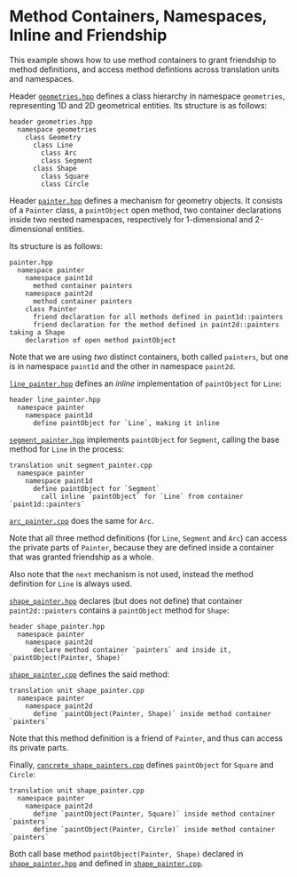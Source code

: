 # Method Containers, Namespaces, Inline and Friendship

This example shows how to use method containers to grant friendship to method
definitions, and access method defintions across translation units and
namespaces.

Header [`geometries.hpp`](geometries.hpp) defines a class hierarchy in
namespace `geometries`, representing 1D and 2D geometrical entities. Its
structure is as follows:

```
header geometries.hpp
  namespace geometries
    class Geometry
      class Line
        class Arc
        class Segment
      class Shape
        class Square
        class Circle
```

Header [`painter.hpp`](painter.hpp) defines a mechanism for geometry
objects. It consists of a `Painter` class, a `paintObject` open method, two
container declarations inside two nested namespaces, respectively for
1-dimensional and 2-dimensional entities.

Its structure is as follows:

```
painter.hpp
  namespace painter
    namespace paint1d
      method container painters
    namespace paint2d
      method container painters
    class Painter
      friend declaration for all methods defined in paint1d::painters
      friend declaration for the method defined in paint2d::painters taking a Shape
    declaration of open method paintObject
```

Note that we are using *two* distinct containers, both called `painters`, but
one is in namespace `paint1d` and the other in namespace `paint2d`.

[`line_painter.hpp`](line_painter.hpp) defines an *inline* implementation of
`paintObject` for `Line`:

```
header line_painter.hpp
  namespace painter
    namespace paint1d
      define paintObject for `Line`, making it inline
```

[`segment_painter.hpp`](segment_painter.hpp) implements `paintObject` for
`Segment`, calling the base method for `Line` in the process:

```
translation unit segment_painter.cpp
  namespace painter
    namespace paint1d
      define paintObject for `Segment`
        call inline `paintObject` for `Line` from container `paint1d::painters`
```

[`arc_painter.cpp`](arc_painter.cpp) does the same for `Arc`.

Note that all three method definitions (for `Line`, `Segment` and `Arc`) can
access the private parts of `Painter`, because they are defined inside a
container that was granted friendship as a whole.

Also note that the `next` mechanism is not used, instead the method definition for
`Line` is always used.

[`shape_painter.hpp`](shape_painter.hpp) declares (but does not define) that
container `paint2d::painters` contains a `paintObject` method for `Shape`:

```
header shape_painter.hpp
  namespace painter
    namespace paint2d
      declare method container `painters` and inside it, `paintObject(Painter, Shape)`
```

[`shape_painter.cpp`](shape_painter.cpp) defines the said method:

```
translation unit shape_painter.cpp
  namespace painter
    namespace paint2d
      define `paintObject(Painter, Shape)` inside method container `painters`
```

Note that this method definition is a friend of `Painter`, and thus can access
its private parts.

Finally, [`concrete_shape_painters.cpp`](concrete_shape_painters.cpp) defines
`paintObject` for `Square` and `Circle`:

```
translation unit shape_painter.cpp
  namespace painter
    namespace paint2d
      define `paintObject(Painter, Square)` inside method container `painters`
      define `paintObject(Painter, Circle)` inside method container `painters`
```

Both call base method `paintObject(Painter, Shape)` declared in
[`shape_painter.hpp`](shape_painter.hpp) and defined in
[`shape_painter.cpp`](shape_painter.cpp).
